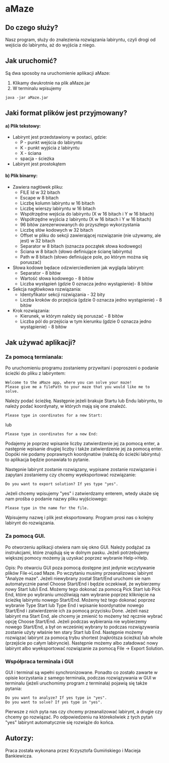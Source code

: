 # aMaze
## Do czego służy?

Nasz program, służy do znalezienia rozwiązania labiryntu, czyli drogi od wejścia
do labiryntu, aż do wyjścia z niego.

## Jak uruchomić?

Są dwa sposoby na uruchomienie aplikacji aMaze:

1. Klikamy dwukrotnie na plik aMaze.jar
2. W terminalu wpisujemy
```
java -jar aMaze.jar
```

## Jaki format plików jest przyjmowany?

#### a) Plik tekstowy:
- Labirynt jest przedstawiony w postaci, gdzie:
   - P - punkt wejścia do labiryntu
   - K - punkt wyjścia z labiryntu
   - X - ściana
   - spacja - ścieżka  
- Labirynt jest prostokątem

#### b) Plik binarny:
- Zawiera nagłówek pliku:
  - FILE Id w 32 bitach
  - Escape w 8 bitach
  - Liczbę kolumn labiryntu w 16 bitach
  - Liczbę wierszy labiryntu w 16 bitach
  - Współrzędne wejścia do labiryntu (X w 16 bitach i Y w 16 bitach)
  - Współrzędne wyjścia z labiryntu (X w 16 bitach i Y w 16 bitach)
  - 96 bitów zarezerwowanych do przyszłego wykorzystania
  - Liczbę słów kodowych w 32 bitach
  - Offset w pliku do sekcji zawierającej rozwiązanie (nie używamy, ale jest) w 32 bitach
  - Separator w 8 bitach (oznacza początek słowa kodowego)
  - Ściana w 8 bitach (słowo definiujące ścianę labiryntu)
  - Path w 8 bitach (słowo definiujące pole, po którym można się poruszać)
- Słowa kodowe będace odzwierciedleniem jak wygląda labirynt:
  - Separator - 8 bitów
  - Wartość słowa kodowego - 8 bitów
  - Liczba wystąpień (gdzie 0 oznacza jedno wystąpienie)- 8 bitów
- Sekcja nagłówkowa rozwiązania:
  - Identyfikator sekcji rozwiązania - 32 bity
  - Liczba kroków do przejścia (gdzie 0 oznacza jedno wystąpienie) - 8 bitów
- Krok rozwiązania:
  - Kierunek, w którym należy się poruszać - 8 bitów
  - Liczba pól do przejścia w tym kierunku (gdzie 0 oznacza jedno wystąpienie) - 8 bitów

## Jak używać aplikacji?

### Za pomocą termianala:
Po uruchomieniu programu zostaniemy przywitani i poproszeni o podanie ścieżki do pliku z labiryntem:
```
Welcome to the aMaze app, where you can solve your maze!
Please give me a filePath to your maze that you would like me to solve.
```
Należy podać ścieżkę.
Następnie jeżeli brakuje Startu lub Endu labiryntu, to należy podać koordynaty, w których mają się one znaleźć.
```
Please type in coordinates for a new Start:
```
lub 
```
Please type in coordinates for a new End:
```
Podajemy je poprzez wpisanie liczby zatwierdzenie jej za pomocą enter, a następnie wpisanie drugiej liczby i także zatwierdzenie jej za pomocą enter.
Dopóki nie podamy poprawnych koordynatów (należą do ścieżki labiryntu) to aplikacja będzie ponawiała to pytanie.

Następnie labirynt zostanie rozwiązany, wypisane zostanie rozwiązanie i zapytani zostaniemy czy chcemy wyeksportować rozwiązanie:
```
Do you want to export solution? If yes type "yes".
```
Jeżeli chcemy wpisujemy "yes" i zatwierdzamy enterem, wtedy ukaże się nam prośba o podanie nazwy pliku wyjściowego:
```
Please type in the name for the file.
```
Wpisujemy nazwę i plik jest eksportowany. Program prosi nas o kolejny labirynt do rozwiązania.

### Za pomocą GUI.
Po otworzeniu aplikacji otwiera nam się okno GUI. Należy podążać za instrukcjami, które znajdują się w dolnym pasku. Jeżeli potrzebujemy większej pomocy możemy ją uzyskać poprzez wybranie Help->Help.

Opis:
Po otwarciu GUI poza pomocą dostępne jest jedynie wczytywanie plików File->Load Maze. Po wczytaniu musimy przeanalizowac labirynt "Analyze maze". Jeżeli niewybrany został Start/End uruchomi sie nam automatycznie panel Choose Start/End i będzie oczekiwał, że wybierzemy nowy Start lub/i End. Możemy tego dokonać za pomocą Pick Start lub Pick End, które po wybraniu umożliwiają nam wybranie poprzez kliknięcie na ścieżkę labiryntu nowego Start/End. Możemy też tego dokonać poprzez wybranie Type Start lub Type End i wpisanie koordynatów nowego Start/End i zatwierdzenie ich za pomocą przycisku Done. Jeżeli nasz labirynt ma Start End, ale chcemy je zmienić to możemy też ręcznie wybrać opcję Choose Start/End. Jeżeli podczas wybierania nie wybierzemy nowego Start/End, a był on wcześniej wybrany to podczas rozwiązywania zostanie użyty właśnie ten stary Start lub End. Następnie możemy rozwiązać labirynt za pomocą trybu shortest (najkrótsza ścieżka) lub whole (przejście po całym labiryncie). Następnie możemy albo załadować nowy labirynt albo wyeksportować rozwiązanie za pomocą File -> Export Solution.

### Współpraca terminala i GUI
GUI i terminal są wpełni synchronizowane. Ponadto co zostało zawarte w opisie korzystania z samego terminala, podczas rozwiązywania w GUI w terminalu (jeżeli uruchomimy program z terminala) pojawią się także pytania:
```
Do you want to analyze? If yes type in "yes".
Do you want to solve? If yes type in "yes".
```
Pierwsze z nich pyta nas czy chcemy przeanalizować labirynt, a drugie czy chcemy go rozwiązać. Po odpowiedzeniu na którekolwiek z tych pytań "yes" labirynt automatycznie się rozwiąże do końca.

## Autorzy:
Praca została wykonana przez Krzysztofa Gumińskiego i Macieja Bankiewicza.
